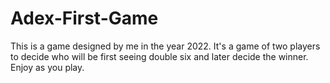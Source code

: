 # Adex-First-Game
This is a game designed by me in the year 2022. It's a game of two players to decide who will be first seeing double six and later decide the winner. Enjoy as you play. 
